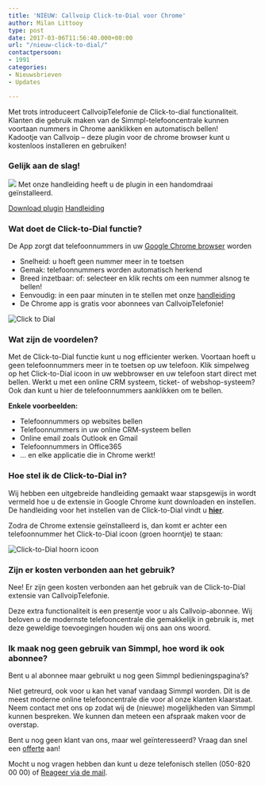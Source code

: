 ```yaml
---
title: 'NIEUW: Callvoip Click-to-Dial voor Chrome'
author: Milan Littooy
type: post
date: 2017-03-06T11:56:40.000+00:00
url: "/nieuw-click-to-dial/"
contactpersoon:
- 1991
categories:
- Nieuwsbrieven
- Updates

---
```

Met trots introduceert CallvoipTelefonie de Click-to-dial functionaliteit.<br /> Klanten die gebruik maken van de Simmpl-telefooncentrale kunnen voortaan nummers in Chrome aanklikken en automatisch bellen!<br /> Kadootje van Callvoip &#8211; deze plugin voor de chrome browser kunt u kostenloos installeren en gebruiken!

<!--more-->

### Gelijk aan de slag!

<a href="https://goo.gl/Px9dGE"><img src="https://res.cloudinary.com/callvoip/image/upload/v1556647042/clicktodial_chrome_2-150x150.png" class="alignright size-thumbnail" /></a>
Met onze handleiding heeft u de plugin in een handomdraai geïnstalleerd.

<a href="https://chrome.google.com/webstore/detail/simmpl-click-to-dial/hnjepanannlajhppemgdmcjjpimlhkgm?hl=nl" target="_blank" class="button hollow">Download plugin</a>
<a href="https://www.simmpl.nl/downloads/Simmpl_handleiding_ClicktoDial.pdf" target="_blank" class="button hollow">Handleiding</a>

### Wat doet de Click-to-Dial functie?

De App zorgt dat telefoonnummers in uw <a href="https://chrome.google.com/webstore/detail/simmpl-click-to-dial/hnjepanannlajhppemgdmcjjpimlhkgm?hl=nl" target="_blank">Google Chrome browser</a> worden

*   Snelheid: u hoeft geen nummer meer in te toetsen
*   Gemak: telefoonnummers worden automatisch herkend
*   Breed inzetbaar: of: selecteer en klik rechts om een nummer alsnog te bellen!
*   Eenvoudig: in een paar minuten in te stellen met onze [handleiding](https://www.simmpl.nl/downloads/Simmpl_snelstart_handleiding.pdf)
*   De Chrome app is gratis voor abonnees van CallvoipTelefonie!

<img src="https://res.cloudinary.com/callvoip/image/upload/v1556647042/schermprint_clicktodial_schaduw.png" alt="Click to Dial" class="aligncenter size-full" />


### Wat zijn de voordelen?

Met de Click-to-Dial functie kunt u nog efficienter werken. Voortaan hoeft u geen telefoonnummers meer in te toetsen op uw telefoon. Klik simpelweg op het Click-to-Dial icoon in uw webbrowser en uw telefoon start direct met bellen. Werkt u met een online CRM systeem, ticket- of webshop-systeem? Ook dan kunt u hier de telefoonnummers aanklikken om te bellen.

**Enkele voorbeelden:**

  * Telefoonnummers op websites bellen
  * Telefoonnummers in uw online CRM-systeem bellen
  * Online email zoals Outlook en Gmail
  * Telefoonnummers in Office365
  * &#8230; en elke applicatie die in Chrome werkt!

### Hoe stel ik de Click-to-Dial in?

Wij hebben een uitgebreide handleiding gemaakt waar stapsgewijs in wordt vermeld hoe u de extensie in Google Chrome kunt downloaden en instellen. De handleiding voor het instellen van de Click-to-Dial vindt u <a href="https://www.simmpl.nl/downloads/Simmpl_handleiding_ClicktoDial.pdf" target="_blank"><u><strong>hier</strong></u></a>.


Zodra de Chrome extensie geïnstalleerd is, dan komt er achter een telefoonnummer het Click-to-Dial icoon (groen hoorntje) te staan:

![Click-to-Dial hoorn icoon][1]

### Zijn er kosten verbonden aan het gebruik?

Nee! Er zijn geen kosten verbonden aan het gebruik van de Click-to-Dial extensie van CallvoipTelefonie.

Deze extra functionaliteit is een presentje voor u als Callvoip-abonnee. Wij beloven u de modernste telefooncentrale die gemakkelijk in gebruik is, met deze geweldige toevoegingen houden wij ons aan ons woord.

### Ik maak nog geen gebruik van Simmpl, hoe word ik ook abonnee?

Bent u al abonnee maar gebruikt u nog geen Simmpl bedieningspagina&#8217;s?

Niet getreurd, ook voor u kan het vanaf vandaag Simmpl worden. Dit is de meest moderne online telefooncentrale die voor al onze klanten klaarstaat. Neem contact met ons op zodat wij de (nieuwe) mogelijkheden van Simmpl kunnen bespreken. We kunnen dan meteen een afspraak maken voor de overstap.

Bent u nog geen klant van ons, maar wel geïnteresseerd? Vraag dan snel een [offerte][2] aan!

Mocht u nog vragen hebben dan kunt u deze telefonisch stellen (050-820 00 00) of <A HREF="mailto:callvoip@callvoip.nl?SUBJECT=Ik heb een vraag over de Click-to-Dial">Reageer via de mail</A>.

 [1]: https://res.cloudinary.com/callvoip/image/upload/v1556647042/C2D-2.png
 [2]: https://www.callvoiptelefonie.nl/offerte-aanvragen/